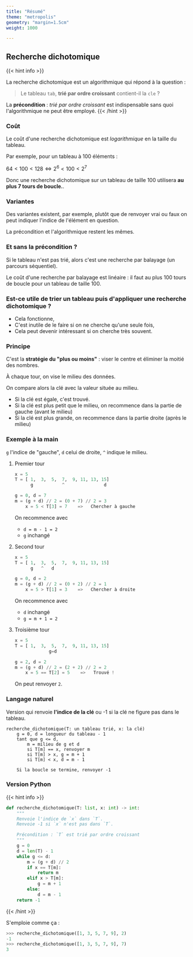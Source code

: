 ```yaml
---
title: "Résumé"
theme: "metropolis"
geometry: "margin=1.5cm"
weight: 1000

---
```


## Recherche dichotomique

{{< hint info >}}

La recherche dichotomique est un algorithmique qui répond à la question :

> Le tableau `tab`, **trié par ordre croissant** contient-il la `cle` ?

La **précondition** : _trié par ordre croissant_ est indispensable sans quoi l'algorithmique ne peut être employé.
{{< /hint >}}

### Coût 

Le coût d'une recherche dichotomique est _logarithmique_ en la taille du tableau.

Par exemple, pour un tableau à 100 éléments :

$64 < 100 < 128 \Leftrightarrow 2^6 < 100 < 2^7$

Donc une recherche dichotomique sur un tableau de taille 100 utilisera **au plus 7 tours de boucle.**.

### Variantes

Des variantes existent, par exemple, plutôt que de renvoyer vrai ou faux on peut indiquer l'indice de l'élément en question.

La précondition et l'algorithmique restent les mêmes.

### Et sans la précondition ?

Si le tableau n'est pas trié, alors c'est une recherche par balayage (un parcours séquentiel).

Le coût d'une recherche par balayage est linéaire : il faut au plus 100 tours de boucle pour un tableau de taille 100.

### Est-ce utile de trier un tableau puis d'appliquer une recherche dichotomique ?

- Cela fonctionne,
- C'est inutile de le faire si on ne cherche qu'une seule fois,
- Cela peut devenir intéressant si on cherche très souvent.

### Principe

C'est la **stratégie du "plus ou moins"** : viser le centre et éliminer la moitié des nombres.

À chaque tour, on vise le milieu des données. 

On compare alors la clé avec la valeur située au milieu.

- Si la clé est égale, c'est trouvé.
- Si la clé est plus petit que le milieu, on recommence dans la partie de gauche (avant le milieu)
- Si la clé est plus grande, on recommence dans la partie droite (après le milieu)

### Exemple à la main

`g` l'indice de "gauche", `d` celui de droite, `^` indique le milieu.


1. Premier tour

   ```python
   x = 5
   T = [ 1,  3,  5,  7,  9, 11, 13, 15]
         g           ^               d
   ```

   ```python
   g = 0, d = 7
   m = (g + d) // 2 = (0 + 7) // 2 = 3
       x = 5 < T[3] = 7    =>   Chercher à gauche
   ```

   On recommence avec

   - `d = m - 1 = 2`
   - `g` inchangé

2. Second tour

   ```python
   x = 5
   T = [ 1,  3,  5,  7,  9, 11, 13, 15]
         g   ^   d
   ```

   ```python
   g = 0, d = 2
   m = (g + d) // 2 = (0 + 2) // 2 = 1
       x = 5 > T[1] = 3    =>   Chercher à droite
   ```

   On recommence avec

   - `d` inchangé
   - `g = m + 1 = 2`

3. Troisième tour

   ```python
   x = 5
   T = [ 1,  3,  5,  7,  9, 11, 13, 15]
                g=d
   ```

   ```python
   g = 2, d = 2
   m = (g + d) // 2 = (2 + 2) // 2 = 2
       x = 5 == T[2] = 5    =>   Trouvé !
   ```

   On peut renvoyer `2`.

### Langage naturel 

Version qui renvoie **l'indice de la clé** ou -1 si la clé ne figure pas dans le tableau.

```
recherche_dichotomique(T: un tableau trié, x: la clé)
    g = 0, d = longueur du tableau - 1 
    tant que g <= d, 
        m = milieu de g et d 
        si T[m] == x, renvoyer m 
        si T[m] > x, g = m + 1
        si T[m] < x, d = m - 1

    Si la boucle se termine, renvoyer -1
```

### Version Python 

{{< hint info >}}
```python
def recherche_dichotomique(T: list, x: int) -> int:
    """
    Renvoie l'indice de `x` dans `T`.
    Renvoie -1 si `x` n'est pas dans `T`.

    Précondition : `T` est trié par ordre croissant
    """
    g = 0
    d = len(T) - 1
    while g <= d:
        m = (g + d) // 2
        if x == T[m]:
            return m
        elif x > T[m]:
            g = m + 1
        else:
            d = m - 1
    return -1
```
{{< /hint >}}

S'emploie comme ça :

```python 
>>> recherche_dichotomique([1, 3, 5, 7, 9], 2)
-1
>>> recherche_dichotomique([1, 3, 5, 7, 9], 7)
3
```

